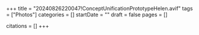 +++
title = "20240826220047!ConceptUnificationPrototypeHelen.avif"
tags = ["Photos"]
categories = []
startDate = ""
draft = false
pages = []

citations = []
+++
